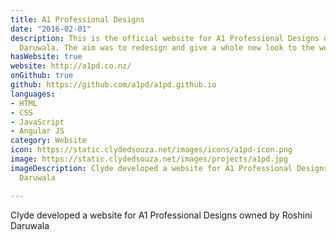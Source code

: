 ```yaml
---
title: A1 Professional Designs
date: "2016-02-01"
description: This is the official website for A1 Professional Designs owned by Roshini
  Daruwala. The aim was to redesign and give a whole new look to the website.
hasWebsite: true
website: http://a1pd.co.nz/
onGithub: true
github: https://github.com/a1pd/a1pd.github.io
languages:
- HTML
- CSS
- JavaScript
- Angular JS
category: Website
icon: https://static.clydedsouza.net/images/icons/a1pd-icon.png
image: https://static.clydedsouza.net/images/projects/a1pd.jpg
imageDescription: Clyde developed a website for A1 Professional Designs owned by Roshini
  Daruwala

---
```


Clyde developed a website for A1 Professional Designs owned by Roshini Daruwala